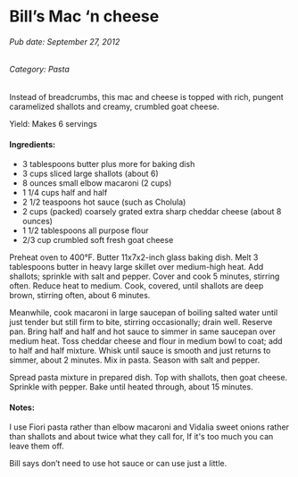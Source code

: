 # Bill&#8217;s Mac &#8216;n cheese
###### Pub date: September 27, 2012
###### Category: Pasta

Instead of breadcrumbs, this mac and cheese is topped with rich, pungent caramelized shallots and creamy, crumbled goat cheese.

Yield: Makes 6 servings

#### Ingredients:

* 3 tablespoons butter plus more for baking dish
* 3 cups sliced large shallots (about 6)
* 8 ounces small elbow macaroni (2 cups)
* 1 1/4 cups half and half
* 2 1/2 teaspoons hot sauce (such as Cholula)
* 2 cups (packed) coarsely grated extra sharp cheddar cheese (about 8 ounces)
* 1 1/2 tablespoons all purpose flour
* 2/3 cup crumbled soft fresh goat cheese

Preheat oven to 400°F. Butter 11x7x2-inch glass baking dish. Melt 3 tablespoons butter in heavy large skillet over medium-high heat. Add shallots; sprinkle with salt and pepper. Cover and cook 5 minutes, stirring often. Reduce heat to medium. Cook, covered, until shallots are deep brown, stirring often, about 6 minutes.

Meanwhile, cook macaroni in large saucepan of boiling salted water until just tender but still firm to bite, stirring occasionally; drain well. Reserve pan. Bring half and half and hot sauce to simmer in same saucepan over medium heat. Toss cheddar cheese and flour in medium bowl to coat; add to half and half mixture. Whisk until sauce is smooth and just returns to simmer, about 2 minutes. Mix in pasta. Season with salt and pepper.

Spread pasta mixture in prepared dish. Top with shallots, then goat cheese. Sprinkle with pepper. Bake until heated through, about 15 minutes.

#### Notes:

I use Fiori pasta rather than elbow macaroni and Vidalia sweet onions rather than shallots and about twice what they call for, If it's too much you can leave them off.

Bill says don’t need to use hot sauce or can use just a little.
